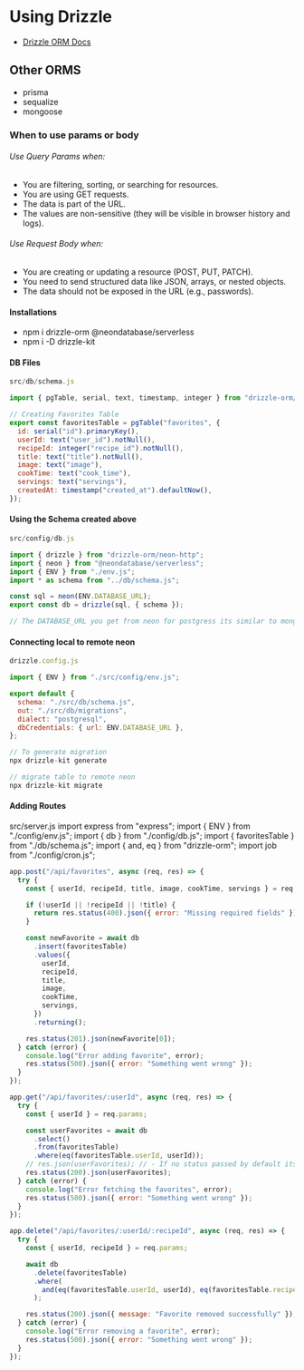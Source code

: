 # Using Drizzle

- [Drizzle ORM Docs](https://orm.drizzle.team/docs/overview)
## Other ORMS
- prisma
- sequalize
- mongoose

### When to use params or body

###### Use Query Params when:
- You are filtering, sorting, or searching for resources.
- You are using GET requests.
- The data is part of the URL.
- The values are non-sensitive (they will be visible in browser history and logs).

###### Use Request Body when:
- You are creating or updating a resource (POST, PUT, PATCH).
- You need to send structured data like JSON, arrays, or nested objects.
- The data should not be exposed in the URL (e.g., passwords).


#### Installations

- npm i drizzle-orm @neondatabase/serverless
- npm i -D drizzle-kit

#### DB Files

```js
src/db/schema.js

import { pgTable, serial, text, timestamp, integer } from "drizzle-orm/pg-core";

// Creating Favorites Table
export const favoritesTable = pgTable("favorites", {
  id: serial("id").primaryKey(),
  userId: text("user_id").notNull(),
  recipeId: integer("recipe_id").notNull(),
  title: text("title").notNull(),
  image: text("image"),
  cookTime: text("cook_time"),
  servings: text("servings"),
  createdAt: timestamp("created_at").defaultNow(),
});

```

#### Using the Schema created above

```js
src/config/db.js

import { drizzle } from "drizzle-orm/neon-http";
import { neon } from "@neondatabase/serverless";
import { ENV } from "./env.js";
import * as schema from "../db/schema.js";

const sql = neon(ENV.DATABASE_URL);
export const db = drizzle(sql, { schema });

// The DATABASE_URL you get from neon for postgress its similar to mongodb atlas for mongodb
```

#### Connecting local to remote neon

```js
drizzle.config.js

import { ENV } from "./src/config/env.js";

export default {
  schema: "./src/db/schema.js",
  out: "./src/db/migrations",
  dialect: "postgresql",
  dbCredentials: { url: ENV.DATABASE_URL },
};

// To generate migration
npx drizzle-kit generate

// migrate table to remote neon
npx drizzle-kit migrate

```


#### Adding Routes
src/server.js
import express from "express";
import { ENV } from "./config/env.js";
import { db } from "./config/db.js";
import { favoritesTable } from "./db/schema.js";
import { and, eq } from "drizzle-orm";
import job from "./config/cron.js";

```js
app.post("/api/favorites", async (req, res) => {
  try {
    const { userId, recipeId, title, image, cookTime, servings } = req.body;

    if (!userId || !recipeId || !title) {
      return res.status(400).json({ error: "Missing required fields" });
    }

    const newFavorite = await db
      .insert(favoritesTable)
      .values({
        userId,
        recipeId,
        title,
        image,
        cookTime,
        servings,
      })
      .returning();

    res.status(201).json(newFavorite[0]);
  } catch (error) {
    console.log("Error adding favorite", error);
    res.status(500).json({ error: "Something went wrong" });
  }
});

app.get("/api/favorites/:userId", async (req, res) => {
  try {
    const { userId } = req.params;

    const userFavorites = await db
      .select()
      .from(favoritesTable)
      .where(eq(favoritesTable.userId, userId));
    // res.json(userFavorites); // - If no status passed by default its 200.
    res.status(200).json(userFavorites);
  } catch (error) {
    console.log("Error fetching the favorites", error);
    res.status(500).json({ error: "Something went wrong" });
  }
});

app.delete("/api/favorites/:userId/:recipeId", async (req, res) => {
  try {
    const { userId, recipeId } = req.params;

    await db
      .delete(favoritesTable)
      .where(
        and(eq(favoritesTable.userId, userId), eq(favoritesTable.recipeId, parseInt(recipeId)))
      );

    res.status(200).json({ message: "Favorite removed successfully" });
  } catch (error) {
    console.log("Error removing a favorite", error);
    res.status(500).json({ error: "Something went wrong" });
  }
});

```
